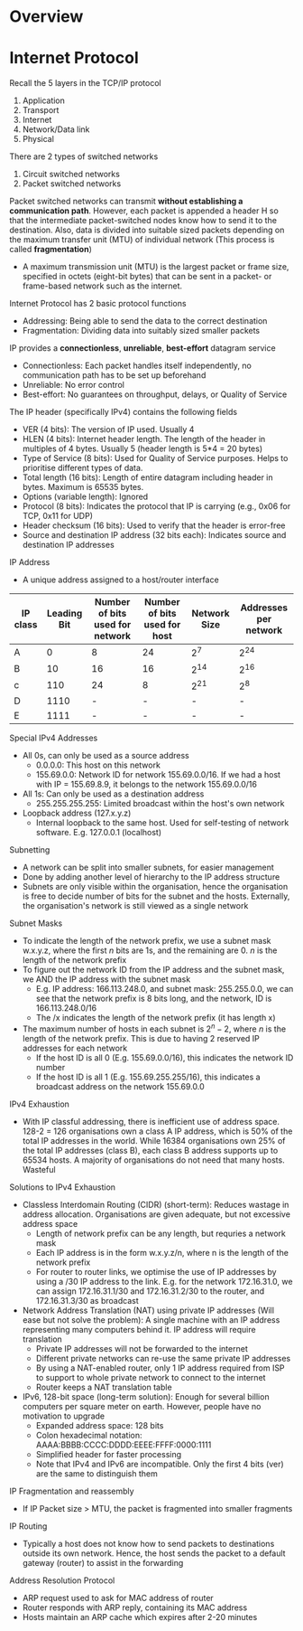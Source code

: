 # Overview

# Internet Protocol

Recall the 5 layers in the TCP/IP protocol

1. Application
2. Transport
3. Internet
4. Network/Data link
5. Physical

There are 2 types of switched networks

1. Circuit switched networks
2. Packet switched networks

Packet switched networks can transmit **without establishing a communication path**. However, each packet is appended a header H so that the intermediate packet-switched nodes know how to send it to the destination. Also, data is divided into suitable sized packets depending on the maximum transfer unit (MTU) of individual network (This process is called **fragmentation**)

-   A maximum transmission unit (MTU) is the largest packet or frame size, specified in octets (eight-bit bytes) that can be sent in a packet- or frame-based network such as the internet.

Internet Protocol has 2 basic protocol functions

-   Addressing: Being able to send the data to the correct destination
-   Fragmentation: Dividing data into suitably sized smaller packets

IP provides a **connectionless**, **unreliable**, **best-effort** datagram service

-   Connectionless: Each packet handles itself independently, no communication path has to be set up beforehand
-   Unreliable: No error control
-   Best-effort: No guarantees on throughput, delays, or Quality of Service

The IP header (specifically IPv4) contains the following fields

-   VER (4 bits): The version of IP used. Usually 4
-   HLEN (4 bits): Internet header length. The length of the header in multiples of 4 bytes. Usually 5 (header length is 5\*4 = 20 bytes)
-   Type of Service (8 bits): Used for Quality of Service purposes. Helps to prioritise different types of data.
-   Total length (16 bits): Length of entire datagram including header in bytes. Maximum is 65535 bytes.
-   Options (variable length): Ignored
-   Protocol (8 bits): Indicates the protocol that IP is carrying (e.g., 0x06 for TCP, 0x11 for UDP)
-   Header checksum (16 bits): Used to verify that the header is error-free
-   Source and destination IP address (32 bits each): Indicates source and destination IP addresses

IP Address

-   A unique address assigned to a host/router interface

| IP class | Leading Bit | Number of bits used for network | Number of bits used for host | Network Size | Addresses per network |
| -------- | ----------- | ------------------------------- | ---------------------------- | ------------ | --------------------- |
| A        | 0           | 8                               | 24                           | $2^{7}$      | $2^{24}$              |
| B        | 10          | 16                              | 16                           | $2^{14}$     | $2^{16}$              |
| c        | 110         | 24                              | 8                            | $2^{21}$     | $2^{8}$               |
| D        | 1110        | -                               | -                            | -            | -                     |
| E        | 1111        | -                               | -                            | -            | -                     |

Special IPv4 Addresses

-   All 0s, can only be used as a source address
    -   0.0.0.0: This host on this network
    -   155.69.0.0: Network ID for network 155.69.0.0/16. If we had a host with IP = 155.69.8.9, it belongs to the network 155.69.0.0/16
-   All 1s: Can only be used as a destination address
    -   255.255.255.255: Limited broadcast within the host's own network
-   Loopback address (127.x.y.z)
    -   Internal loopback to the same host. Used for self-testing of network software. E.g. 127.0.0.1 (localhost)

Subnetting

-   A network can be split into smaller subnets, for easier management
-   Done by adding another level of hierarchy to the IP address structure
-   Subnets are only visible within the organisation, hence the organisation is free to decide number of bits for the subnet and the hosts. Externally, the organisation's network is still viewed as a single network

Subnet Masks

-   To indicate the length of the network prefix, we use a subnet mask w.x.y.z, where the first $n$ bits are 1s, and the remaining are 0. $n$ is the length of the network prefix
-   To figure out the network ID from the IP address and the subnet mask, we AND the IP address with the subnet mask
    -   E.g. IP address: 166.113.248.0, and subnet mask: 255.255.0.0, we can see that the network prefix is 8 bits long, and the network, ID is 166.113.248.0/16
    -   The /x indicates the length of the network prefix (it has length x)
-   The maximum number of hosts in each subnet is $2^n - 2$, where $n$ is the length of the network prefix. This is due to having 2 reserved IP addresses for each network
    -   If the host ID is all 0 (E.g. 155.69.0.0/16), this indicates the network ID number
    -   If the host ID is all 1 (E.g. 155.69.255.255/16), this indicates a broadcast address on the network 155.69.0.0

IPv4 Exhaustion

-   With IP classful addressing, there is inefficient use of address space. 128-2 = 126 organisations own a class A IP address, which is 50% of the total IP addresses in the world. While 16384 organisations own 25% of the total IP addresses (class B), each class B address supports up to 65534 hosts. A majority of organisations do not need that many hosts. Wasteful

Solutions to IPv4 Exhaustion

-   Classless Interdomain Routing (CIDR) (short-term): Reduces wastage in address allocation. Organisations are given adequate, but not excessive address space
    -   Length of network prefix can be any length, but requries a network mask
    -   Each IP address is in the form w.x.y.z/n, where n is the length of the network prefix
    -   For router to router links, we optimise the use of IP addresses by using a /30 IP address to the link. E.g. for the network 172.16.31.0, we can assign 172.16.31.1/30 and 172.16.31.2/30 to the router, and 172.16.31.3/30 as broadcast
-   Network Address Translation (NAT) using private IP addresses (Will ease but not solve the problem): A single machine with an IP address representing many computers behind it. IP address will require translation
    -   Private IP addresses will not be forwarded to the internet
    -   Different private networks can re-use the same private IP addresses
    -   By using a NAT-enabled router, only 1 IP address required from ISP to support to whole private network to connect to the internet
    -   Router keeps a NAT translation table
-   IPv6, 128-bit space (long-term solution): Enough for several billion computers per square meter on earth. However, people have no motivation to upgrade
    -   Expanded address space: 128 bits
    -   Colon hexadecimal notation: AAAA:BBBB:CCCC:DDDD:EEEE:FFFF:0000:1111
    -   Simplified header for faster processing
    -   Note that IPv4 and IPv6 are incompatible. Only the first 4 bits (ver) are the same to distinguish them

IP Fragmentation and reassembly

-   If IP Packet size > MTU, the packet is fragmented into smaller fragments

IP Routing

-   Typically a host does not know how to send packets to destinations outside its own network. Hence, the host sends the packet to a default gateway (router) to assist in the forwarding

Address Resolution Protocol

-   ARP request used to ask for MAC address of router
-   Router responds with ARP reply, containing its MAC address
-   Hosts maintain an ARP cache which expires after 2-20 minutes
